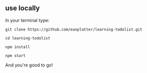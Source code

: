 ## use locally

In your terminal type:
```
git clone https://github.com/eanplatter/learning-todolist.git

cd learning-todolist

npm install

npm start
```

And you're good to go!
